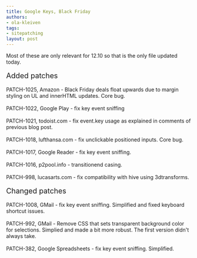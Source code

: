 ```yaml
---
title: Google Keys, Black Friday
authors:
- ola-kleiven
tags:
- sitepatching
layout: post
---
```

Most of these are only relevant for 12.10 so that is the only file updated today.<br/><br/><span style="font-size: 140%">Added patches</span><br/><br/>PATCH-1025, Amazon - Black Friday deals float upwards due to margin styling on UL and innerHTML updates. Core bug.<br/><br/>PATCH-1022, Google Play - fix key event sniffing<br/><br/>PATCH-1021, todoist.com - fix event.key usage as explained in comments of previous blog post.<br/><br/>PATCH-1018, lufthansa.com - fix unclickable positioned inputs. Core bug.<br/><br/>PATCH-1017, Google Reader - fix key event sniffing.<br/><br/>PATCH-1016, p2pool.info - transitionend casing.<br/><br/>PATCH-998, lucasarts.com - fix compatibility with hive using 3dtransforms.<br/><br/><span style="font-size: 140%">Changed patches</span><br/><br/>PATCH-1008, GMail - fix key event sniffing. Simplified and fixed keyboard shortcut issues.<br/><br/>PATCH-992, GMail - Remove CSS that sets transparent background color for selections. Simplied and made a bit more robust. The first version didn&#39;t always take.<br/><br/>PATCH-382, Google Spreadsheets - fix key event sniffing. Simplified.
